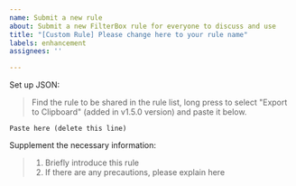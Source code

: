 ```yaml
---
name: Submit a new rule
about: Submit a new FilterBox rule for everyone to discuss and use
title: "[Custom Rule] Please change here to your rule name"
labels: enhancement
assignees: ''

---
```


Set up JSON:

> Find the rule to be shared in the rule list, long press to select "Export to Clipboard" (added in v1.5.0 version) and paste it below.

```
Paste here (delete this line)
```

Supplement the necessary information:

> 1. Briefly introduce this rule
> 2. If there are any precautions, please explain here
